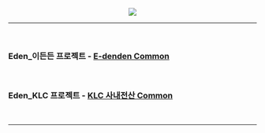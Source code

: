 <p align="center"><img src="https://user-images.githubusercontent.com/58081455/195552329-0adbc404-6e2e-4f10-81d0-a842806f6a07.jpg"></p>

---
<br />



### Eden_이든든 프로젝트 - [E-denden Common](https://github.com/EdenFN/Eden_Common)
<br />

### Eden_KLC 프로젝트 - [KLC 사내전산 Common](https://github.com/EdenFN/KLC_Common)
<br />

---
